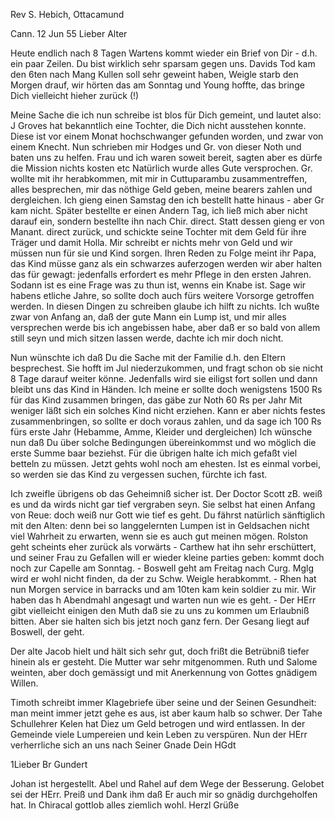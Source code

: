 Rev S. Hebich, Ottacamund

 Cann. 12 Jun 55
Lieber Alter

Heute endlich nach 8 Tagen Wartens kommt wieder ein Brief von Dir - d.h. ein paar Zeilen. Du bist wirklich sehr sparsam gegen uns. Davids Tod kam den 6ten nach Mang Kullen soll sehr geweint haben, Weigle starb den Morgen drauf, wir hörten das am Sonntag und Young hoffte, das bringe Dich vielleicht hieher zurück (!)

Meine Sache die ich nun schreibe ist blos für Dich gemeint, und lautet also: J Groves hat bekanntlich eine Tochter, die Dich nicht ausstehen konnte. Diese ist vor einem Monat hochschwanger gefunden worden, und zwar von einem Knecht. Nun schrieben mir Hodges und Gr. von dieser Noth und baten uns zu helfen. Frau und ich waren soweit bereit, sagten aber es dürfe die Mission nichts kosten etc Natürlich wurde alles Gute versprochen. Gr. wollte mit ihr herabkommen, mit mir in Cuttuparambu zusammentreffen, alles besprechen, mir das nöthige Geld geben, meine bearers zahlen und dergleichen. Ich gieng einen Samstag den ich bestellt hatte hinaus - aber Gr kam nicht. Später bestellte er einen Andern Tag, ich ließ mich aber nicht darauf ein, sondern bestellte ihn nach Chir. direct. Statt dessen gieng er von Manant. direct zurück, und schickte seine Tochter mit dem Geld für ihre Träger und damit Holla. Mir schreibt er nichts mehr von Geld und wir müssen nun für sie und Kind sorgen. Ihren Reden zu Folge meint ihr Papa, das Kind müsse ganz als ein schwarzes auferzogen werden wir aber halten das für gewagt: jedenfalls erfordert es mehr Pflege in den ersten Jahren. Sodann ist es eine Frage was zu thun ist, wenns ein Knabe ist. Sage wir habens etliche Jahre, so sollte doch auch fürs weitere Vorsorge getroffen werden. In diesen Dingen zu schreiben glaube ich hilft zu nichts. Ich wußte zwar von Anfang an, daß der gute Mann ein Lump ist, und mir alles versprechen werde bis ich angebissen habe, aber daß er so bald von allem still seyn und mich sitzen lassen werde, dachte ich mir doch nicht.

Nun wünschte ich daß Du die Sache mit der Familie d.h. den Eltern besprechest. Sie hofft im Jul niederzukommen, und fragt schon ob sie nicht 8 Tage darauf weiter könne. Jedenfalls wird sie eiligst fort sollen und dann bleibt uns das Kind in Händen. Ich meine er sollte doch wenigstens 1500 Rs für das Kind zusammen bringen, das gäbe zur Noth 60 Rs per Jahr Mit weniger läßt sich ein solches Kind nicht erziehen. Kann er aber nichts festes zusammenbringen, so sollte er doch voraus zahlen, und da sage ich 100 Rs fürs erste Jahr (Hebamme, Amme, Kleider und dergleichen) Ich wünsche nun daß Du über solche Bedingungen übereinkommst und wo möglich die erste Summe baar beziehst. Für die übrigen halte ich mich gefaßt viel betteln zu müssen. Jetzt gehts wohl noch am ehesten. Ist es einmal vorbei, so werden sie das Kind zu vergessen suchen, fürchte ich fast.

Ich zweifle übrigens ob das Geheimniß sicher ist. Der Doctor Scott zB. weiß es und da wirds nicht gar tief vergraben seyn. Sie selbst hat einen Anfang von Reue: doch weiß nur Gott wie tief es geht. Du fährst natürlich sänftiglich mit den Alten: denn bei so langgelernten Lumpen ist in Geldsachen nicht viel Wahrheit zu erwarten, wenn sie es auch gut meinen mögen. 
Rolston geht scheints eher zurück als vorwärts - Carthew hat ihn sehr erschüttert, und seiner Frau zu Gefallen will er wieder kleine parties geben: kommt doch noch zur Capelle am Sonntag. - Boswell geht am Freitag nach Curg. Mglg wird er wohl nicht finden, da der zu Schw. Weigle herabkommt. - Rhen hat nun Morgen service in barracks und am 10ten kam kein soldier zu mir. Wir haben das h Abendmahl angesagt und warten nun wie es geht. - Der HErr gibt vielleicht einigen den Muth daß sie zu uns zu kommen um Erlaubniß bitten. Aber sie halten sich bis jetzt noch ganz fern. Der Gesang liegt auf Boswell, der geht.

Der alte Jacob hielt und hält sich sehr gut, doch frißt die Betrübniß tiefer hinein als er gesteht. Die Mutter war sehr mitgenommen. Ruth und Salome weinten, aber doch gemässigt und mit Anerkennung von Gottes gnädigem Willen.

Timoth schreibt immer Klagebriefe über seine und der Seinen Gesundheit: man meint immer jetzt gehe es aus, ist aber kaum halb so schwer. Der Tahe Schullehrer Kelen hat Diez um Geld betrogen und wird entlassen. In der Gemeinde viele Lumpereien und kein Leben zu verspüren. Nun der HErr verherrliche sich an uns nach Seiner Gnade
 Dein HGdt




1Lieber Br Gundert

Johan ist hergestellt. Abel und Rahel auf dem Wege der Besserung. Gelobet sei der HErr. Preiß und Dank ihm daß Er auch mir so gnädig durchgeholfen hat. In Chiracal gottlob alles ziemlich wohl. Herzl Grüße

